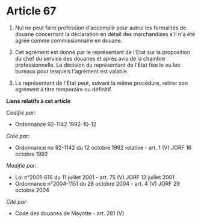 # Article 67

1. Nul ne peut faire profession d'accomplir pour autrui les formalités de douane concernant la déclaration en détail des
marchandises s'il n'a été agréé comme commissionnaire en douane.

2. Cet agrément est donné par le représentant de l'Etat sur la proposition du chef du service des douanes et après avis de la
chambre professionnelle. La décision du représentant de l'Etat fixe le ou les bureaux pour lesquels l'agrément est valable.

3. Le représentant de l'Etat peut, suivant la même procédure, retirer son agrément à titre temporaire ou définitif.

**Liens relatifs à cet article**

_Codifié par_:

  - Ordonnance 92-1142 1992-10-12

_Créé par_:

  - Ordonnance no 92-1142 du 12 octobre 1992 relative  - art. 1 (V) JORF 16 octobre 1992

_Modifié par_:

  - Loi n°2001-616 du 11 juillet 2001 - art. 75 (V) JORF 13 juillet 2001
  - Ordonnance n°2004-1151 du 28 octobre 2004 - art. 4 (V) JORF 29 octobre 2004

_Cité par_:

  - Code des douanes de Mayotte - art. 281 (V)
